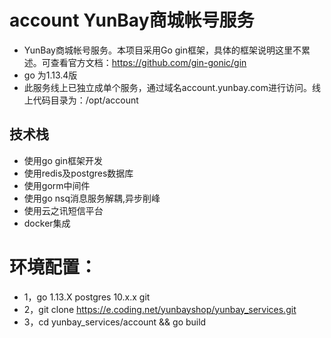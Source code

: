 # account YunBay商城帐号服务

* YunBay商城帐号服务。本项目采用Go gin框架，具体的框架说明这里不累述。可查看官方文档：https://github.com/gin-gonic/gin
* go 为1.13.4版
* 此服务线上已独立成单个服务，通过域名account.yunbay.com进行访问。线上代码目录为：/opt/account

## 技术栈

- 使用go gin框架开发
- 使用redis及postgres数据库
- 使用gorm中间件
- 使用go nsq消息服务解耦,异步削峰
- 使用云之讯短信平台
- docker集成




# 环境配置：

* 1，go 1.13.X  postgres 10.x.x git
* 2，git clone https://e.coding.net/yunbayshop/yunbay_services.git
* 3，cd yunbay_services/account && go build 




